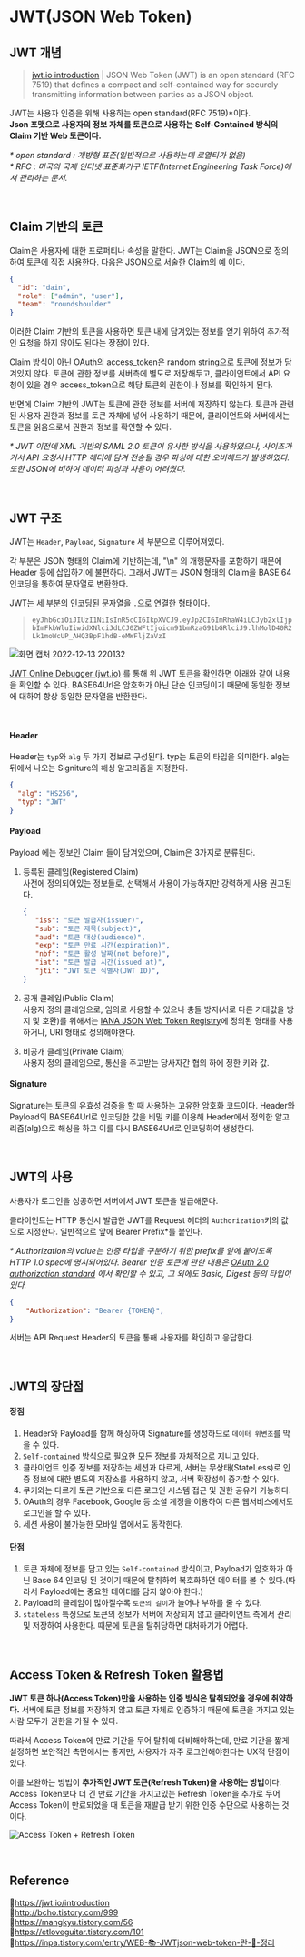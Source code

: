 # JWT(JSON Web Token)

## JWT 개념

> [jwt.io introduction](https://jwt.io/introduction) | JSON Web Token (JWT) is an open standard (RFC 7519) that defines a compact and self-contained way for securely transmitting information between parties as a JSON object.

JWT는 사용자 인증을 위해 사용하는 open standard(RFC 7519)\*이다.  
**Json 포맷으로 사용자의 정보 자체를 토큰으로 사용하는 Self-Contained 방식의 Claim 기반 Web 토큰이다.**

_\* open standard : 개방형 표준(일반적으로 사용하는데 로열티가 없음)_  
_\* RFC : 미국의 국제 인터넷 표준화기구 IETF(Internet Engineering Task Force)에서 관리하는 문서._

<br/>

## Claim 기반의 토큰

Claim은 사용자에 대한 프로퍼티나 속성을 말한다. JWT는 Claim을 JSON으로 정의하여 토큰에 직접 사용한다. 다음은 JSON으로 서술한 Claim의 예 이다.

```JSON
{
  "id": "dain",
  "role": ["admin", "user"],
  "team": "roundshoulder"
}
```

이러한 Claim 기반의 토큰을 사용하면 토큰 내에 담겨있는 정보를 얻기 위하여 추가적인 요청을 하지 않아도 된다는 장점이 있다.

Claim 방식이 아닌 OAuth의 access_token은 random string으로 토큰에 정보가 담겨있지 않다. 토큰에 관한 정보를 서버측에 별도로 저장해두고, 클라이언트에서 API 요청이 있을 경우 access_token으로 해당 토큰의 권한이나 정보를 확인하게 된다.

반면에 Claim 기반의 JWT는 토큰에 관한 정보를 서버에 저장하지 않는다. 토큰과 관련된 사용자 권한과 정보를 토큰 자체에 넣어 사용하기 때문에, 클라이언트와 서버에서는 토큰을 읽음으로서 권한과 정보를 확인할 수 있다.

_\* JWT 이전에 XML 기반의 SAML 2.0 토큰이 유사한 방식을 사용하였으나, 사이즈가 커서 API 요청시 HTTP 헤더에 담겨 전송될 경우 파싱에 대한 오버헤드가 발생하였다. 또한 JSON에 비하여 데이터 파싱과 사용이 어려웠다._

<br/>

## JWT 구조

JWT는 `Header`, `Payload`, `Signature` 세 부분으로 이루어져있다.

각 부분은 JSON 형태의 Claim에 기반하는데, "\n" 의 개행문자를 포함하기 때문에 Header 등에 삽입하기에 불편하다. 그래서 JWT는 JSON 형태의 Claim을 BASE 64 인코딩을 통하여 문자열로 변환한다.

JWT는 세 부분의 인코딩된 문자열을 `.`으로 연결한 형태이다.

> ```eyJhbGciOiJIUzI1NiIsInR5cCI6IkpXVCJ9.eyJpZCI6ImRhaW4iLCJyb2xlIjpbImFkbWluIiwidXNlciJdLCJ0ZWFtIjoicm91bmRzaG91bGRlciJ9.lhMolD40R2Lk1moWcUP_AHQ3BpF1hdB-eMWFljZaVzI```

![화면 캡처 2022-12-13 220132](https://user-images.githubusercontent.com/66757141/207366083-9303f328-89e1-486c-8475-cdc8f4177041.png)

[JWT Online Debugger (jwt.io)](https://jwt.io/) 를 통해 위 JWT 토큰을 확인하면 아래와 같이 내용을 확인할 수 있다. BASE64Url은 암호화가 아닌 단순 인코딩이기 때문에 동일한 정보에 대하여 항상 동일한 문자열을 반환한다.

<br/>

#### Header

Header는 `typ`와 `alg` 두 가지 정보로 구성된다.
typ는 토큰의 타입을 의미한다.
alg는 뒤에서 나오는 Signiture의 해싱 알고리즘을 지정한다.

```JSON
{
  "alg": "HS256",
  "typ": "JWT"
}
```

#### Payload

Payload 에는 정보인 Claim 들이 담겨있으며, Claim은 3가지로 분류된다.

1. 등록된 클레임(Registered Claim)  
    사전에 정의되어있는 정보들로, 선택해서 사용이 가능하지만 강력하게 사용 권고된다.
   ```JSON
   {
      "iss": "토큰 발급자(issuer)",
      "sub": "토큰 제목(subject)",
      "aud": "토큰 대상(audience)",
      "exp": "토큰 만료 시간(expiration)",
      "nbf": "토큰 활성 날짜(not before)",
      "iat": "토큰 발급 시간(issued at)",
      "jti": "JWT 토큰 식별자(JWT ID)",
   }
   ```
2. 공개 클레임(Public Claim)  
   사용자 정의 클레임으로, 임의로 사용할 수 있으나 충돌 방지(서로 다른 기대값을 방지 및 호환)를 위해서는 [IANA JSON Web Token Registry](https://www.iana.org/assignments/jwt/jwt.xhtml)에 정의된 형태를 사용하거나, URI 형태로 정의해야한다.

3. 비공개 클레임(Private Claim)  
   사용자 정의 클레임으로, 통신을 주고받는 당사자간 협의 하에 정한 키와 값.

#### Signature

Signature는 토큰의 유효성 검증을 할 때 사용하는 고유한 암호화 코드이다. Header와 Payload의 BASE64Url로 인코딩한 값을 비밀 키를 이용해 Header에서 정의한 알고리즘(alg)으로 해싱을 하고 이를 다시 BASE64Url로 인코딩하여 생성한다.

<br/>

## JWT의 사용

사용자가 로그인을 성공하면 서버에서 JWT 토큰을 발급해준다.

클라이언트는 HTTP 통신시 발급한 JWT를 Request 헤더의 `Authorization`키의 값으로 지정한다.
일반적으로 앞에 Bearer Prefix\*를 붙인다.

_\* Authorization의 value는 인증 타입을 구분하기 위한 prefix를 앞에 붙이도록 HTTP 1.0 spec에 명시되어있다. Bearer 인증 토큰에 관한 내용은 [OAuth 2.0 authorization standard](https://datatracker.ietf.org/doc/html/rfc6750) 에서 확인할 수 있고, 그 외에도 Basic, Digest 등의 타입이 있다._

```JSON
{
    "Authorization": "Bearer {TOKEN}",
}
```

서버는 API Request Header의 토큰을 통해 사용자를 확인하고 응답한다.

<br/>

## JWT의 장단점

#### 장점

1. Header와 Payload를 함께 해싱하여 Signature를 생성하므로 `데이터 위변조`를 막을 수 있다.
2. `Self-contained` 방식으로 필요한 모든 정보를 자체적으로 지니고 있다.
3. 클라이언트 인증 정보를 저장하는 세션과 다르게, 서버는 무상태(StateLess)로 인증 정보에 대한 별도의 저장소를 사용하지 않고, 서버 확장성이 증가할 수 있다.
4. 쿠키와는 다르게 토큰 기반으로 다른 로그인 시스템 접근 및 권한 공유가 가능하다.
5. OAuth의 경우 Facebook, Google 등 소셜 계정을 이용하여 다른 웹서비스에서도 로그인을 할 수 있다.
6. 세션 사용이 불가능한 모바일 앱에서도 동작한다.

#### 단점

1. 토큰 자체에 정보를 담고 있는 `Self-contained` 방식이고, Payload가 암호화가 아닌 Base 64 인코딩 된 것이기 때문에 탈취하여 복호화하면 데이터를 볼 수 있다.(따라서 Payload에는 중요한 데이터를 담지 않아야 한다.)
2. Payload의 클레임이 많아질수록 `토큰의 길이`가 늘어나 부하를 줄 수 있다.
3. `stateless` 특징으로 토큰의 정보가 서버에 저장되지 않고 클라이언트 측에서 관리 및 저장하여 사용한다. 때문에 토큰을 탈취당하면 대처하기가 어렵다.

<br/>

## Access Token & Refresh Token 활용법

**JWT 토큰 하나(Access Token)만을 사용하는 인증 방식은 탈취되었을 경우에 취약하다.** 서버에 토큰 정보를 저장하지 않고 토큰 자체로 인증하기 때문에 토큰을 가지고 있는 사람 모두가 권한을 가질 수 있다.

따라서 Access Token에 만료 기간을 두어 탈취에 대비해야하는데, 만료 기간을 짧게 설정하면 보안적인 측면에서는 좋지만, 사용자가 자주 로그인해야한다는 UX적 단점이 있다.

이를 보완하는 방법이 **추가적인 JWT 토큰(Refresh Token)을 사용하는 방법**이다. Access Token보다 더 긴 만료 기간을 가지고있는 Refresh Token을 추가로 두어 Access Token이 만료되었을 때 토큰을 재발급 받기 위한 인증 수단으로 사용하는 것이다.

![Access Token + Refresh Token](https://camo.githubusercontent.com/32bdb18e5014d84369fc5316b03000ae9428a79c8d857beb4cf4f2931fa0bd9f/68747470733a2f2f7374617469632e7061636b742d63646e2e636f6d2f70726f64756374732f393738313738343339353430372f67726170686963732f4230333635335f30385f30322e6a7067)

<br/>

## Reference

📄https://jwt.io/introduction  
📄http://bcho.tistory.com/999  
📄https://mangkyu.tistory.com/56  
📄https://etloveguitar.tistory.com/101  
📄https://inpa.tistory.com/entry/WEB-📚-JWTjson-web-token-란-💯-정리
